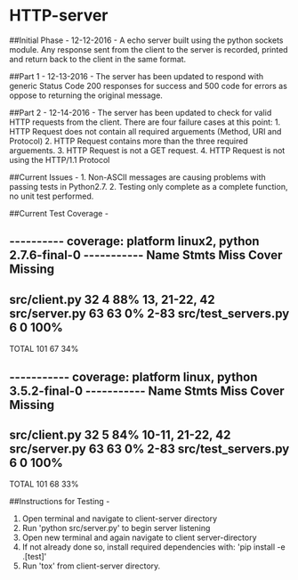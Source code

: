 # HTTP-server

##Initial Phase - 12-12-2016 - 
    A echo server built using the python sockets module.  Any response sent from the client to the server is recorded, printed and return back to the client in the same format. 

##Part 1 - 12-13-2016 - 
    The server has been updated to respond with generic Status Code 200 responses for success and 500 code for errors as oppose to returning the original message. 

##Part 2 - 12-14-2016 - 
    The server has been updated to check for valid HTTP requests from the client.  There are four failure cases at this point:
        1. HTTP Request does not contain all required arguements (Method, URI and Protocol)
        2. HTTP Request contains more than the three required arguements.
        3. HTTP Request is not a GET request.
        4. HTTP Request is not using the HTTP/1.1 Protocol

##Current Issues - 
    1. Non-ASCII messages are causing problems with passing tests in Python2.7.
    2. Testing only complete as a complete function, no unit test performed.

##Current Test Coverage - 

---------- coverage: platform linux2, python 2.7.6-final-0 -----------
Name                  Stmts   Miss  Cover   Missing
---------------------------------------------------
src/client.py            32      4    88%   13, 21-22, 42
src/server.py            63     63     0%   2-83
src/test_servers.py       6      0   100%
---------------------------------------------------
TOTAL                   101     67    34%

----------- coverage: platform linux, python 3.5.2-final-0 -----------
Name                  Stmts   Miss  Cover   Missing
---------------------------------------------------
src/client.py            32      5    84%   10-11, 21-22, 42
src/server.py            63     63     0%   2-83
src/test_servers.py       6      0   100%
---------------------------------------------------
TOTAL                   101     68    33%


##Instructions for Testing - 
1. Open terminal and navigate to client-server directory
2. Run 'python src/server.py' to begin server listening
3. Open new terminal and again navigate to client server-directory
4. If not already done so, install required dependencies with:
    'pip install -e .[test]'
5. Run 'tox' from client-server directory.